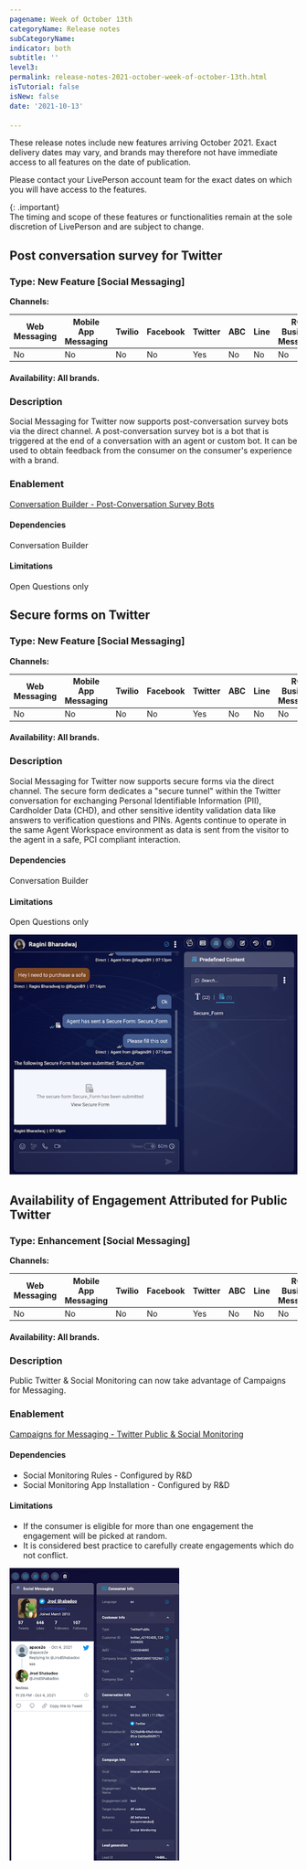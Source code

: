 ```yaml
---
pagename: Week of October 13th
categoryName: Release notes
subCategoryName: 
indicator: both
subtitle: ''
level3:
permalink: release-notes-2021-october-week-of-october-13th.html
isTutorial: false
isNew: false
date: '2021-10-13'

---
```


These release notes include new features arriving October 2021. Exact delivery dates may vary, and brands may therefore not have immediate access to all features on the date of publication.

Please contact your LivePerson account team for the exact dates on which you will have access to the features.

{: .important}  
The timing and scope of these features or functionalities remain at the sole discretion of LivePerson and are subject to change.

## Post conversation survey for Twitter

### Type: New Feature [Social Messaging]

**Channels:**

<div class="tablecontainer">

<table class="releasenotes">

<thead>

<tr class="categoryrow">

<th>Web Messaging</th>

<th>Mobile App Messaging</th>

<th>Twilio</th>

<th>Facebook</th>

<th>Twitter</th>

<th>ABC</th>

<th>Line</th>

<th>RCS Business Messaging</th>

<th>Google My Business</th>

<th>WhatsApp Business</th>

<th>CM</th>

<th>Chat</th>

</tr>

</thead>

<tbody>

<tr>

<td>No</td>

<td>No</td>

<td>No</td>

<td>No</td>

<td>Yes</td>

<td>No</td>

<td>No</td>

<td>No</td>

<td>No</td>

<td>No</td>

<td>No</td>

<td>No</td>

</tr>

</tbody>

</table>

</div>

#### Availability: All brands.

### Description
Social Messaging for Twitter now supports post-conversation survey bots via the direct channel. A post-conversation survey bot is a bot that is triggered at the end of a conversation with an agent or custom bot. It can be used to obtain feedback from the consumer on the consumer's experience with a brand.

### Enablement

[Conversation Builder - Post-Conversation Survey Bots](https://developers.liveperson.com/conversation-builder-bots-post-conversation-survey-bots.html)

#### Dependencies
Conversation Builder

#### Limitations
Open Questions only

## Secure forms on Twitter

### Type: New Feature [Social Messaging]

**Channels:**

<div class="tablecontainer">

<table class="releasenotes">

<thead>

<tr class="categoryrow">

<th>Web Messaging</th>

<th>Mobile App Messaging</th>

<th>Twilio</th>

<th>Facebook</th>

<th>Twitter</th>

<th>ABC</th>

<th>Line</th>

<th>RCS Business Messaging</th>

<th>Google My Business</th>

<th>WhatsApp Business</th>

<th>CM</th>

<th>Chat</th>

</tr>

</thead>

<tbody>

<tr>

<td>No</td>

<td>No</td>

<td>No</td>

<td>No</td>

<td>Yes</td>

<td>No</td>

<td>No</td>

<td>No</td>

<td>No</td>

<td>No</td>

<td>No</td>

<td>No</td>

</tr>

</tbody>

</table>

</div>

#### Availability: All brands.

### Description
Social Messaging for Twitter now supports secure forms via the direct channel. The secure form dedicates a "secure tunnel" within the Twitter conversation for exchanging Personal Identifiable Information (PII), Cardholder Data (CHD), and other sensitive identity validation data like answers to verification questions and PINs. Agents continue to operate in the same Agent Workspace environment as data is sent from the visitor to the agent in a safe, PCI compliant interaction.

#### Dependencies
Conversation Builder

#### Limitations
Open Questions only

![](img/week-of-october-13th-1.png)

## Availability of Engagement Attributed for Public Twitter

### Type: Enhancement [Social Messaging]

**Channels:**

<div class="tablecontainer">

<table class="releasenotes">

<thead>

<tr class="categoryrow">

<th>Web Messaging</th>

<th>Mobile App Messaging</th>

<th>Twilio</th>

<th>Facebook</th>

<th>Twitter</th>

<th>ABC</th>

<th>Line</th>

<th>RCS Business Messaging</th>

<th>Google My Business</th>

<th>WhatsApp Business</th>

<th>CM</th>

<th>Chat</th>

</tr>

</thead>

<tbody>

<tr>

<td>No</td>

<td>No</td>

<td>No</td>

<td>No</td>

<td>Yes</td>

<td>No</td>

<td>No</td>

<td>No</td>

<td>No</td>

<td>No</td>

<td>No</td>

<td>No</td>

</tr>

</tbody>

</table>

</div>

#### Availability: All brands.

### Description
Public Twitter & Social Monitoring can now take advantage of Campaigns for Messaging. 

### Enablement
[Campaigns for Messaging - Twitter Public & Social Monitoring](https://docs.google.com/document/d/1CrMOi6exLPjXYSWVJvkvnwPNsUQaCUKsmP3OILAZTk8/edit#heading=h.cldpqf8fys3zhtml)

#### Dependencies
* Social Monitoring Rules - Configured by R&D
* Social Monitoring App Installation - Configured by R&D

#### Limitations
* If the consumer is eligible for more than one engagement the engagement will be picked at random.
* It is considered best practice to carefully create engagements which do not conflict.

![](img/week-of-october-13th-2.png)

